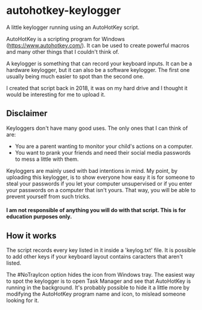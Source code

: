 # autohotkey-keylogger
A little keylogger running using an AutoHotKey script.

AutoHotKey is a scripting program for Windows (https://www.autohotkey.com/). It can be used to create powerful macros and many other things that I couldn't think of.

A keylogger is something that can record your keyboard inputs. It can be a hardware keylogger, but it can also be a software keylogger. The first one usually being much easier to spot than the second one.

I created that script back in 2018, it was on my hard drive and I thought it would be interesting for me to upload it.

## Disclaimer
Keyloggers don't have many good uses. The only ones that I can think of are:
- You are a parent wanting to monitor your child's actions on a computer.
- You want to prank your friends and need their social media passwords to mess a little with them.

Keyloggers are mainly used with bad intentions in mind.
My point, by uploading this keylogger, is to show everyone how easy it is for someone to steal your passwords if you let your computer unsupervised or if you enter your passwords on a computer that isn't yours.
That way, you will be able to prevent yourself from such tricks.

#### I am not responsible of anything you will do with that script. This is for education purposes only.

## How it works
The script records every key listed in it inside a 'keylog.txt' file.
It is possible to add other keys if your keyboard layout contains caracters that aren't listed.

The #NoTrayIcon option hides the icon from Windows tray. The easiest way to spot the keylogger is to open Task Manager and see that AutoHotKey is running in the background.
It's probably possible to hide it a little more by modifying the AutoHotKey program name and icon, to mislead someone looking for it.
